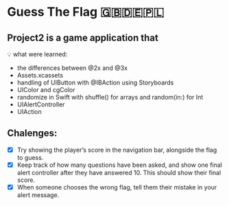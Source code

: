 # Guess The Flag 🇬🇧🇩🇪🇵🇱

## Project2 is a game application that

💡 what were learned:

- the differences between @2x and @3x
- Assets.xcassets
- handling of UIButton with @IBAction using Storyboards
- UIColor and cgColor
- randomize in Swift with shuffle() for arrays and random(in:) for Int
- UIAlertController
- UIAction

## Chalenges:

- [x] Try showing the player’s score in the navigation bar, alongside the flag to guess.
- [x] Keep track of how many questions have been asked, and show one final alert controller after they have answered 10. This should show their final score.
- [x] When someone chooses the wrong flag, tell them their mistake in your alert message.
